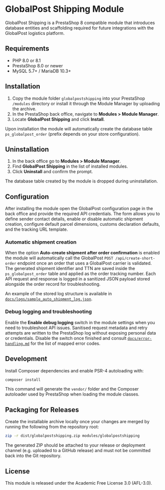 # GlobalPost Shipping Module

GlobalPost Shipping is a PrestaShop 8 compatible module that introduces database entities and scaffolding required for future integrations with the GlobalPost logistics platform.

## Requirements

- PHP 8.0 or 8.1
- PrestaShop 8.0 or newer
- MySQL 5.7+ / MariaDB 10.3+

## Installation

1. Copy the module folder `globalpostshipping` into your PrestaShop `/modules` directory or install it through the Module Manager by uploading the archive.
2. In the PrestaShop back office, navigate to **Modules > Module Manager**.
3. Locate **GlobalPost Shipping** and click **Install**.

Upon installation the module will automatically create the database table `ps_globalpost_order` (prefix depends on your store configuration).

## Uninstallation

1. In the back office go to **Modules > Module Manager**.
2. Find **GlobalPost Shipping** in the list of installed modules.
3. Click **Uninstall** and confirm the prompt.

The database table created by the module is dropped during uninstallation.

## Configuration

After installing the module open the GlobalPost configuration page in the back office and provide the required API credentials. The form allows you to define sender contact details, enable or disable automatic shipment creation, configure default parcel dimensions, customs declaration defaults, and the tracking URL template.

### Automatic shipment creation

When the option **Auto-create shipment after order confirmation** is enabled the module will automatically call the GlobalPost `POST /api/create-short-order` endpoint once an order that uses a GlobalPost carrier is validated. The generated shipment identifier and TTN are saved inside the `ps_globalpost_order` table and applied as the order tracking number. Each API request and response is logged in a sanitized JSON payload stored alongside the order record for troubleshooting.

An example of the stored log structure is available in [`docs/logs/sample_auto_shipment_log.json`](../../docs/logs/sample_auto_shipment_log.json).

### Debug logging and troubleshooting

Enable the **Enable debug logging** switch in the module settings when you need to troubleshoot API issues. Sanitised request metadata and retry attempts are written to the PrestaShop log without exposing personal data or credentials. Disable the switch once finished and consult [`docs/error-handling.md`](../../docs/error-handling.md) for the list of mapped error codes.

## Development

Install Composer dependencies and enable PSR-4 autoloading with:

```bash
composer install
```

This command will generate the `vendor/` folder and the Composer autoloader used by PrestaShop when loading the module classes.

## Packaging for Releases

Create the installable archive locally once your changes are merged by running the following from the repository root:

```bash
zip -r dist/globalpostshipping.zip modules/globalpostshipping
```

The generated ZIP should be attached to your release or deployment channel (e.g. uploaded to a GitHub release) and must not be committed back into the Git repository.

## License

This module is released under the Academic Free License 3.0 (AFL-3.0).
